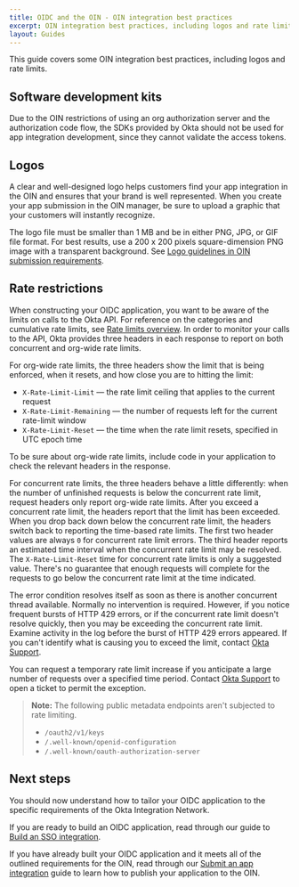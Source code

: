 ```yaml
---
title: OIDC and the OIN - OIN integration best practices
excerpt: OIN integration best practices, including logos and rate limits.
layout: Guides
---
```


<ApiLifecycle access="deprecated" />

This guide covers some OIN integration best practices, including logos and rate limits.

## Software development kits

Due to the OIN restrictions of using an org authorization server and the authorization code flow, the SDKs provided by Okta should not be used for app integration development, since they cannot validate the access tokens.

## Logos

A clear and well-designed logo helps customers find your app integration in the OIN and ensures that your brand is well represented. When you create your app submission in the OIN manager, be sure to upload a graphic that your customers will instantly recognize.

The logo file must be smaller than 1 MB and be in either PNG, JPG, or GIF file format. For best results, use a 200 x 200 pixels square-dimension PNG image with a transparent background. See [Logo guidelines in OIN submission requirements](/docs/guides/submit-app-prereq/main/#logo-guidelines).

## Rate restrictions

When constructing your OIDC application, you want to be aware of the limits on calls to the Okta API. For reference on the categories and cumulative rate limits, see [Rate limits overview](/docs/reference/rate-limits/). In order to monitor your calls to the API, Okta provides three headers in each response to report on both concurrent and org-wide rate limits.

For org-wide rate limits, the three headers show the limit that is being enforced, when it resets, and how close you are to hitting the limit:

* `X-Rate-Limit-Limit` &mdash; the rate limit ceiling that applies to the current request
* `X-Rate-Limit-Remaining` &mdash; the number of requests left for the current rate-limit window
* `X-Rate-Limit-Reset` &mdash; the time when the rate limit resets, specified in UTC epoch time

To be sure about org-wide rate limits, include code in your application to check the relevant headers in the response.

For concurrent rate limits, the three headers behave a little differently: when the number of unfinished requests is below the concurrent rate limit, request headers only report org-wide rate limits. After you exceed a concurrent rate limit, the headers report that the limit has been exceeded. When you drop back down below the concurrent rate limit, the headers switch back to reporting the time-based rate limits. The first two header values are always `0` for concurrent rate limit errors. The third header reports an estimated time interval when the concurrent rate limit may be resolved. The `X-Rate-Limit-Reset` time for concurrent rate limits is only a suggested value. There's no guarantee that enough requests will complete for the requests to go below the concurrent rate limit at the time indicated.

The error condition resolves itself as soon as there is another concurrent thread available. Normally no intervention is required. However, if you notice frequent bursts of HTTP 429 errors, or if the concurrent rate limit doesn't resolve quickly, then you may be exceeding the concurrent rate limit. Examine activity in the log before the burst of HTTP 429 errors appeared. If you can't identify what is causing you to exceed the limit, contact [Okta Support](mailto:support@okta.com).

You can request a temporary rate limit increase if you anticipate a large number of requests over a specified time period. Contact [Okta Support](mailto:support@okta.com) to open a ticket to permit the exception.

>**Note:** The following public metadata endpoints aren't subjected to rate limiting.
>
>* `/oauth2/v1/keys`
>* `/.well-known/openid-configuration`
>* `/.well-known/oauth-authorization-server`

## Next steps

You should now understand how to tailor your OIDC application to the specific requirements of the Okta Integration Network.

If you are ready to build an OIDC application, read through our guide to [Build an SSO integration](/docs/guides/build-sso-integration/).

If you have already built your OIDC application and it meets all of the outlined requirements for the OIN, read through our [Submit an app integration](/docs/guides/submit-app/openidconnect/main/) guide to learn how to publish your application to the OIN.